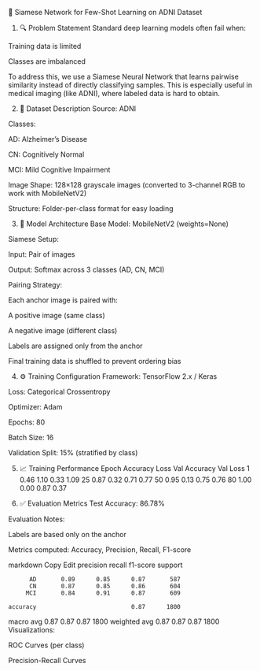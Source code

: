 🧠 Siamese Network for Few-Shot Learning on ADNI Dataset
1. 🔍 Problem Statement
Standard deep learning models often fail when:

Training data is limited

Classes are imbalanced

To address this, we use a Siamese Neural Network that learns pairwise similarity instead of directly classifying samples. This is especially useful in medical imaging (like ADNI), where labeled data is hard to obtain.

2. 📁 Dataset Description
Source: ADNI

Classes:

AD: Alzheimer’s Disease

CN: Cognitively Normal

MCI: Mild Cognitive Impairment

Image Shape: 128×128 grayscale images
(converted to 3-channel RGB to work with MobileNetV2)

Structure: Folder-per-class format for easy loading

3. 🧠 Model Architecture
Base Model: MobileNetV2 (weights=None)

Siamese Setup:

Input: Pair of images

Output: Softmax across 3 classes (AD, CN, MCI)

Pairing Strategy:

Each anchor image is paired with:

A positive image (same class)

A negative image (different class)

Labels are assigned only from the anchor

Final training data is shuffled to prevent ordering bias

4. ⚙️ Training Configuration
Framework: TensorFlow 2.x / Keras

Loss: Categorical Crossentropy

Optimizer: Adam

Epochs: 80

Batch Size: 16

Validation Split: 15% (stratified by class)

5. 📈 Training Performance
Epoch	Accuracy	Loss	Val Accuracy	Val Loss
1	0.46	1.10	0.33	1.09
25	0.87	0.32	0.71	0.77
50	0.95	0.13	0.75	0.76
80	1.00	0.00	0.87	0.37

6. ✅ Evaluation Metrics
Test Accuracy: 86.78%

Evaluation Notes:

Labels are based only on the anchor

Metrics computed: Accuracy, Precision, Recall, F1-score

markdown
Copy
Edit
              precision    recall  f1-score   support

          AD       0.89      0.85      0.87       587
          CN       0.87      0.85      0.86       604
         MCI       0.84      0.91      0.87       609

    accuracy                           0.87      1800
   macro avg       0.87      0.87      0.87      1800
weighted avg       0.87      0.87      0.87      1800
Visualizations:

ROC Curves (per class)

Precision-Recall Curves
